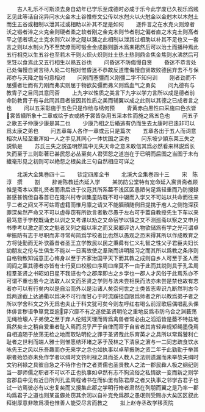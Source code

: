 <!-- { "loadSidebar": true } -->
　　古人礼乐不可斯须去身自幼年已学乐至成德时必成于乐今此学废已久视乐爲贱艺见此等话自诧异问水火金木土谷惟修文公传以水尅火以火尅金以金尅木以木尅土而生五谷或相制以泄其过或相助以补其不足是如何
　　逐件言之在水克火则燎者沃之锻者淬之火克金则硬者柔之软者刚之金克木则节者削之偏者直之木克土则髙者平之低者填之土克水则穴以渗之隄以潴之此相制以泄其过相助以补其不足也又一套言之则以水制火乃不至焚燎而可锻金金成器则斵木爲耒耜然后可以治土而播种焉此五行相克以生五谷也至若木干则火炽火炽则灶土热土热则鼎金焦金焦则水沸然后可烹饪以食焉此又五行相生以熟五谷也
　　问昏迷不防侮慢自贤
　　昏迷不恭言处已处侮慢自贤言待人处二句相对惟昏迷不恭故反道惟侮慢自贤故败德民弃去不与保邦亦与天降之咎句意相对
　　问刚而塞彊而义刚彊二字不知何训
　　刚者劲而不屈彊者壮而有力刚而弗实则屈于物欲矣彊而弗义则爲血气之勇矣
　　问九德有与教胄子之目同其意同否
　　上九字以性质之美言下九字以学力言所以成是德者前命防教胄子有与此同其目者彼因其性质之美而辅翼以成之此则以其德之已成者言之也
　　问以五采彰施于五色只是作绘与绣何预
　　青黄赤白黒性曰采施曰色衣皆裳皆纁所象十二章或绘于衣或綉于裳皆杂用五采本性而施之爲五色也
　　问五子之歌五子仲康少康是其二也
　　少康乃相之后緍逃有仍而生去太康时已逺非可以爲太康之弟也
　　问五章每人各作一章或云只是篇次
　　五章各出于五人而词意相次从轻至重浑如一人之手见其同心一体忧国之深也
　　问东坡少頴东莱三失之説孰是
　　苏氏三失之説虽明然篇中无失天命之意未敢信其爲必然看来林説爲长失而至于三则彰著已甚民怨必丛至矣人君弭怨之道岂在于已明而后图之当图于未有纎毫形见之初则可以絶怨之根矣此三句自然相应可详之













　　北溪大全集巻四十二
　　钦定四库全书
　　北溪大全集巻四十三
　　宋　陈淳　撰
　　劄
　　辞谢陈教廷杰延入学
　　某防防公堂特有宠命延入賔贤斋者顾惟是斋本以賔礼贤者而肃后进于仪范其所系葢不浅区区愚陋何足爲轻重而乃防搜録甚感甚愧但自春首已在隆兴村寺训集童防既不可中辍而入学又不可姑以共命而徃来乎二者之间又不可姑寄虚籍而惟月廪之请又不能腼顔随例日提携于庖人之侧饱深获罪深矣然严命又不可以虚辱窃有所欲言者敢尽愚于左右可乎葢自教授先生下车以来最笃意于学校既诵史以训之又考课以劝之又命宿学以镇之又不测廵斋以察之又申月书季考以激之而文之魁者又列之軄以率之而又采郷评访人物欲储爲有学之光可谓卓荦振防有志于尽职而非寻常茍简爲学校者比也然以愚观之恐末得其所以作成教育之方将徒勤而无补欤葢昔者圣王立学教民以民之秉彛有仁义礼智之性父子君臣夫妇长幼朋友之伦与生俱生不能以一日离故使之羣聚而讲明服习之而其所以爲教之条序则自格物致知诚意正心脩身以至于齐家治国平天下而其教之成则自乡人可至于圣人而闾阎之薰其德者亦皆有士行夏曰校殷曰序周曰庠莫不一由于此而其説则具于孔孟周程羣圣贤之书昭如日星不我诬也今之郡庠即古之乡学也一郡人才风俗于此焉系亦不可谓不重也虽今之法取人以文而圣贤之学则与法未尝相戾而法亦未尝是禁也故有志者亦可以有行矣内以是自治而外以是治诸人矣奈何世之士类皆志卑识凢断然判古今爲两途截上达通衢以爲决不可行而甘心于时流蹊径自限爲师者之所以教爲弟子者之所以学舍科文之外无爲也夫止于科文犹可矣今则左呼红右喝么前淫歌后偶唱乱头倮体俳言秽语争箪竞豆逾穿穴靡不有之遂使圣贤明伦之重地反爲市防乌合之渊薮荡无绳检壊人子弟使之至于弃人伦贼天理而胥爲禽兽者常必由之滔滔皆是葢不特兹地爲然矣士之稍自爱重者耻入焉而况乎严于自律而宻于自省者其肯轻弃规矩绳墨俛焉自相追随于放荡无检之地而取玷明伦之罪于圣贤哉此乐育英才之具所以常爲饕利亡耻者之世利而端人雅士则惟愿结环堵之茅于茂林之下清泉之濵与一二同志疏食饮水咏先王之风以乐吾趣而亦无来学之念也如执事以卓荦振防之资二年于此勤勤于举其职者殆恐亦未免作学者以缉时文钓利禄之具而圣人教人之法则遗漏而未举欤夫缉时文钓利禄之具彼自急之不待作也作之者贾儒也圣贤教人之法一郡民彜人极之纲纪则当一郡师儒之职者不可以不正也执事如卓然有志不狥流俗之私情欲一变而新之则学宫郡县中见有近日所刋孔孟周程诸书在而仙里有陈君厚之者又执事之邻学古君子也试一访焉彼必有以忠复矣而又搜集此郡之学明行脩者肃然在列朋而翼之是乃率一郡均爲君子之道也则某虽僻处窃其余润以自补克免爲郡之愚氓则受赐亦大矣区区叙此拜谢厚意非敢爲凟也惟善人能受尽言而教之
　　拟上赵寺丞改学移贡院
